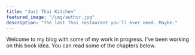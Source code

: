 ```yaml
---
title: "Just Thai Kitchen"
featured_image: "/img/author.jpg"
description: "The last Thai restaurant you'll ever need. Maybe."
---
```

Welcome to my blog with some of my work in progress. I've been working on this book idea. You can read some of the chapters below.